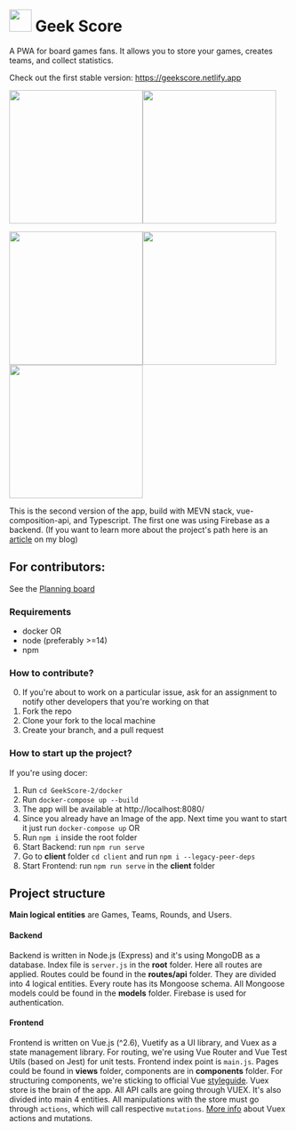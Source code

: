 
#  <img src="https://i.ibb.co/gWTjWGK/mstile-144x144.png" width=40> Geek Score

A PWA for board games fans. It allows you to store your games, creates teams, and collect statistics. 

Check out the first stable version: https://geekscore.netlify.app

<img src="https://i.ibb.co/GFyt0c3/Screenshot-at-Sep-19-11-21-40.png" width=240><img src="https://i.ibb.co/c38dqdM/Phone-Screenshot-2.png" width=240>

<img src="https://i.ibb.co/9rqvSrP/Phone-Screenshot-3.png" width=240><img src="https://i.ibb.co/CWrw6vc/Phone-Screenshot-4.png" width=240><img src="https://i.ibb.co/LxyqVmm/Phone-Screenshot-5.png" width=240> 

This is the second version of the app, build with MEVN stack, vue-composition-api, and Typescript. The first one was using Firebase as a backend.
(If you want to learn more about the project's path here is an [article](https://davidgo.netlify.app/blog/geek-score.html) on my blog)

## For contributors:

See the [Planning board](https://github.com/DavidGolodetsky/GeekScore-2/projects/1)

### Requirements
* docker
OR
* node (preferably >=14)
* npm

### How to contribute?

0. If you're about to work on a particular issue, ask for an assignment to notify other developers that you're working on that
1. Fork the repo
2. Clone your fork to the local machine
3. Create your branch, and a pull request

### How to start up the project?
If you're using docer:
1. Run `cd GeekScore-2/docker` 
2. Run `docker-compose up --build`
3. The app will be available at http://localhost:8080/
4. Since you already have an Image of the app. Next time you want to start it just run `docker-compose up`
OR
1. Run `npm i` inside the root folder
2. Start Backend: run `npm run serve`
3. Go to **client** folder `cd client` and run `npm i --legacy-peer-deps`
4. Start Frontend: run `npm run serve` in the **client** folder

## Project structure

**Main logical entities** are Games, Teams, Rounds, and Users.

#### Backend
Backend is written in Node.js (Express) and it's using MongoDB as a database. Index file is `server.js` in the **root** folder. Here all routes are applied. Routes could be found in the **routes/api** folder. They are divided into 4 logical entities. Every route has its Mongoose schema. All Mongoose models could be found in the **models** folder. Firebase is used for authentication.

#### Frontend
Frontend is written on Vue.js (^2.6), Vuetify as a UI library, and Vuex as a state management library. For routing, we're using Vue Router and Vue Test Utils (based on Jest) for unit tests. Frontend index point is `main.js`. Pages could be found in **views** folder, components are in **components** folder. For structuring components, we're sticking to official Vue [styleguide](https://vuejs.org/v2/style-guide/#Tightly-coupled-component-names-strongly-recommended).
Vuex store is the brain of the app. All API calls are going through VUEX. It's also divided into main 4 entities. All manipulations with the store must go through `actions`, which will call respective `mutations`. [More info](https://vuex.vuejs.org/guide/actions.html) about Vuex actions and mutations.

